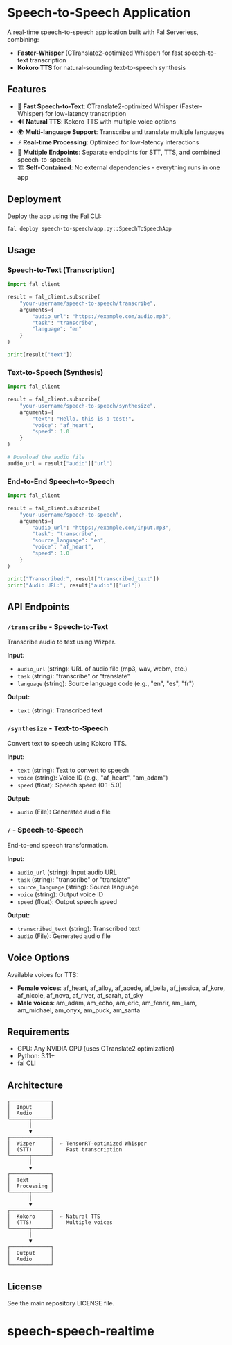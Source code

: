 # Speech-to-Speech Application

A real-time speech-to-speech application built with Fal Serverless, combining:
- **Faster-Whisper** (CTranslate2-optimized Whisper) for fast speech-to-text transcription
- **Kokoro TTS** for natural-sounding text-to-speech synthesis

## Features

- 🎤 **Fast Speech-to-Text**: CTranslate2-optimized Whisper (Faster-Whisper) for low-latency transcription
- 🔊 **Natural TTS**: Kokoro TTS with multiple voice options
- 🌍 **Multi-language Support**: Transcribe and translate multiple languages
- ⚡ **Real-time Processing**: Optimized for low-latency interactions
- 🎯 **Multiple Endpoints**: Separate endpoints for STT, TTS, and combined speech-to-speech
- 🏗️ **Self-Contained**: No external dependencies - everything runs in one app

## Deployment

Deploy the app using the Fal CLI:

```bash
fal deploy speech-to-speech/app.py::SpeechToSpeechApp
```

## Usage

### Speech-to-Text (Transcription)

```python
import fal_client

result = fal_client.subscribe(
    "your-username/speech-to-speech/transcribe",
    arguments={
        "audio_url": "https://example.com/audio.mp3",
        "task": "transcribe",
        "language": "en"
    }
)

print(result["text"])
```

### Text-to-Speech (Synthesis)

```python
import fal_client

result = fal_client.subscribe(
    "your-username/speech-to-speech/synthesize",
    arguments={
        "text": "Hello, this is a test!",
        "voice": "af_heart",
        "speed": 1.0
    }
)

# Download the audio file
audio_url = result["audio"]["url"]
```

### End-to-End Speech-to-Speech

```python
import fal_client

result = fal_client.subscribe(
    "your-username/speech-to-speech",
    arguments={
        "audio_url": "https://example.com/input.mp3",
        "task": "transcribe",
        "source_language": "en",
        "voice": "af_heart",
        "speed": 1.0
    }
)

print("Transcribed:", result["transcribed_text"])
print("Audio URL:", result["audio"]["url"])
```

## API Endpoints

### `/transcribe` - Speech-to-Text
Transcribe audio to text using Wizper.

**Input:**
- `audio_url` (string): URL of audio file (mp3, wav, webm, etc.)
- `task` (string): "transcribe" or "translate"
- `language` (string): Source language code (e.g., "en", "es", "fr")

**Output:**
- `text` (string): Transcribed text

### `/synthesize` - Text-to-Speech
Convert text to speech using Kokoro TTS.

**Input:**
- `text` (string): Text to convert to speech
- `voice` (string): Voice ID (e.g., "af_heart", "am_adam")
- `speed` (float): Speech speed (0.1-5.0)

**Output:**
- `audio` (File): Generated audio file

### `/` - Speech-to-Speech
End-to-end speech transformation.

**Input:**
- `audio_url` (string): Input audio URL
- `task` (string): "transcribe" or "translate"
- `source_language` (string): Source language
- `voice` (string): Output voice ID
- `speed` (float): Output speech speed

**Output:**
- `transcribed_text` (string): Transcribed text
- `audio` (File): Generated audio file

## Voice Options

Available voices for TTS:
- **Female voices**: af_heart, af_alloy, af_aoede, af_bella, af_jessica, af_kore, af_nicole, af_nova, af_river, af_sarah, af_sky
- **Male voices**: am_adam, am_echo, am_eric, am_fenrir, am_liam, am_michael, am_onyx, am_puck, am_santa

## Requirements

- GPU: Any NVIDIA GPU (uses CTranslate2 optimization)
- Python: 3.11+
- fal CLI

## Architecture

```
┌─────────────┐
│  Input      │
│  Audio      │
└──────┬──────┘
       │
       ▼
┌─────────────┐
│  Wizper     │  ← TensorRT-optimized Whisper
│  (STT)      │    Fast transcription
└──────┬──────┘
       │
       ▼
┌─────────────┐
│  Text       │
│  Processing │
└──────┬──────┘
       │
       ▼
┌─────────────┐
│  Kokoro     │  ← Natural TTS
│  (TTS)      │    Multiple voices
└──────┬──────┘
       │
       ▼
┌─────────────┐
│  Output     │
│  Audio      │
└─────────────┘
```

## License

See the main repository LICENSE file.

# speech-speech-realtime

